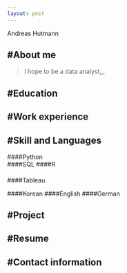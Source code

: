 ```yaml
---
layout: post
---
```

Andreas Hutmann 

#About me 
---
> I hope to be a data analyst,,,


#Education 
---


#Work experience 
--- 

#Skill and Languages
---
####Python         
####SQL
####R
####
####Tableau 

####Korean
####English
####German


#Project
---



#Resume
---


#Contact information
---